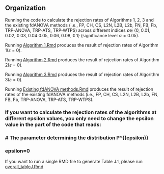 
## Organization
Running the code to calculate the rejection rates of Algorithms 1, 2, 3 and the existing fdANOVA methods (i.e., FP, CH, CS, L2N, L2B, L2b, FN, FB, Fb, TRP-ANOVA, TRP-ATS, TRP-WTPS) across different indices $\varepsilon\in$ \{0, 0.01, 0.02, 0.03, 0.04 0.05, 0.06, 0.08, 0.1\} (significance level $\alpha = 0.05$).


Running [Algorithm 1.Rmd](https://github.com/JinyuWang123/TDA/blob/ee08fe3ae1ff7de2eae6f915531e18d985d31077/Simulation%20Study/Table%20J.1/Algorithm%201.Rmd) produces the result of rejection rates of Algorithm 1($\varepsilon$ = 0).

Running [Algorithm 2.Rmd](https://github.com/JinyuWang123/TDA/blob/ee08fe3ae1ff7de2eae6f915531e18d985d31077/Simulation%20Study/Table%20J.1/Algorithm%202.Rmd) produces the result of rejection rates of Algorithm 2($\varepsilon$ = 0).

Running [Algorithm 3.Rmd](https://github.com/JinyuWang123/TDA/blob/ee08fe3ae1ff7de2eae6f915531e18d985d31077/Simulation%20Study/Table%20J.1/Algorithm%203.Rmd) produces the result of rejection rates of Algorithm 3($\varepsilon$ = 0).

Running [Existing fdANOVA methods.Rmd](https://github.com/JinyuWang123/TDA/blob/ee08fe3ae1ff7de2eae6f915531e18d985d31077/Simulation%20Study/Table%20J.1/Existing%20fdANOVA%20methods.Rmd) produces the result of rejection rates of the existing fdANOVA methods (i.e., FP, CH, CS, L2N, L2B, L2b, FN, FB, Fb, TRP-ANOVA, TRP-ATS, TRP-WTPS).

### If you want to calculate the rejection rates of the algorithms at different epsilon values, you only need to change the epsilon value in the part of the code that reads: 

### # The parameter determining the distribution P^{(epsilon)} 
### epsilon=0

If you want to run a single RMD file to generate Table J.1, please run [overall_tableJ.Rmd
](https://github.com/JinyuWang123/TDA/blob/397f79407c7a5d758814f393d28a79c98e1653be/Simulation%20Study/Table%20J.1/overall_tableJ.Rmd)

